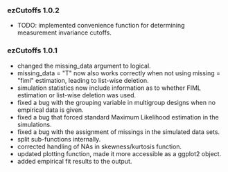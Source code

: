 ### ezCutoffs 1.0.2

<ul>
  <li>TODO: implemented convenience function for determining measurement invariance cutoffs.</li>
</ul>


### ezCutoffs 1.0.1

<ul>
  <li>changed the missing_data argument to logical.</li>
  <li>missing_data = "T" now also works correctly when not using missing = "fiml" estimation, leading to list-wise deletion.</li>
  <li>simulation statistics now include information as to whether FIML estimation or list-wise deletion was used.</li>
  <li>fixed a bug with the grouping variable in multigroup designs when no empirical data is given.</li>
  <li>fixed a bug that forced standard Maximum Likelihood estimation in the simulations.</li>
  <li>fixed a bug with the assignment of missings in the simulated data sets.</li>
  <li>split sub-functions internally.</li>
  <li>corrected handling of NAs in skewness/kurtosis function.</li>
  <li>updated plotting function, made it more accessible as a ggplot2 object.</li>
  <li>added empirical fit results to the output.</li>
</ul>
